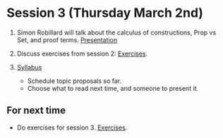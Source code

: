 # Session 3 (Thursday March 2nd)

1. Simon Robillard will talk about the calculus of constructions, 
   Prop vs Set, and proof terms.
   [Presentation](/presentations/3/Presentation_week3.v)

2. Discuss exercises from session 2:
   [Exercises](/exercises/2/).
    
3. [Syllabus](/syllabus.md)

   - Schedule topic proposals so far.
   - Choose what to read next time, and someone to present it.

## For next time

- Do exercises for session 3. [Exercises](/exercises/3/).
